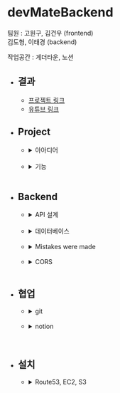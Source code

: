 # devMateBackend

팀원 : 고원구, 김건우 (frontend)   
김도형, 이태경 (backend)   

작업공간 : 게더타운, 노션

* ## 결과
    * [프로젝트 링크](http://www.devmate.org/)
    * [유튜브 링크](https://www.youtube.com/watch?v=iSRJttPh7XU)
      <br>

* ## Project
    * <details>
      <summary>아아디어</summary>
      <br>

      향해99 2기 동기들의 숫자는 대략 130명,   
      하지만 이중에 20명도 알지 못하고 있어,   
      서로를 더 알기위해 만든 미니프로젝트입니다.   
      개발자를 뜻하는 'Dev"   
      동료를 뜻하는 "Mate"를 합쳐    
      프로젝트명 Dev-Mate로 정하였습니다.
      </details>
      <br>

    * <details>
      <summary>기능</summary>
      <br>
      
        * 회원가입/회원수정
        * 회원 이미지 S3 저장
        * 로그인/로그아웃   
          (SPRING SECURITY JSESSIONID)
        * 회원 조회  
        * 회원에게 좋아요/댓글 작성
        * 댓글 삭제

      </details>
      <br>

* ## Backend
    * <details>
      <summary>API 설계</summary>
        <br>
      
        /api
        * /user
            * method = POST
            * request = {username:"아이디",
              password:"비밀번호",
              name: "강호동",
              skill : "REACT",
              introduce : "안녕하세요!", image_url: "www.aws.s3.img.jpg"}
            * response = {res: true/false, msg: "회원가입이 성공하였습니다."}
            * 기능 = 회원가입
            
        * /user
          * method = GET
          * response = {res:true/false,
            msg: "회원이 조회되었습니다.",
            result: [ { id: user.id , name: user.name , skill: user.skill , introduce: user.introduce , image_url: user.image_url } , .... ]}
          * 기능 = 모든 회원을 조회합니다.

        * /user/{user_id}
          * method = GET
          * response = {res:true/false, msg: "단일 회원이 조회되었습니다.", result: {id: user.id , name: user.name , skill: user.skill , introduce: user.introduce , image_url: user.image_url, comments: [{author_id:author.id, content: comment.content, modified_at: localdatetime, created_at: localdatetime}, ... ] } }
          * 기능 = 단일 회원을 조회합니다.
            
        * /user?user_id={중복확인 아이디}
            * method = GET
            * request = ?user_id={중복확인 아이디}
            * response = {res=true/false, msg="아이디가 중복되었습니다."}
            * 기능 = 회원 가입 전 중복확인

        * /user/image
            * method = POST (multipartform / form)
            * request = {file : image}
            * response = {res=true/false, msg="이미지가 서버에 저장되었습니다.", image_url="www.aws.s3.img.jpg"}
            * 기능 = S3에 업로드된 이미지 저장, url 반환

        * /user/login
            * method = POST (form)
            * request = {username:아이디", password:"비밀번호"}
            * response = redirect "/"
            * 기능 = 스프링 부트 로그인
          
        * /comment?user_id={조회 유저}
          * method = GET
          * request = ?user_id={조회 유저}
          * response = {res: true/false, result:{author_id:comment.author_id, contents:comment.contents}
          * 기능 = 특정 유저의 모든 댓글 조회
          
        * /comment
          * method = POST
          * request = {contents: "댓글내용" ,
            user_id: "댓글이 달린사람의 id
            username: "댓글을 단 사람의 이름"}
          * response = {res: true/false, msg: "댓글이 작성되었습니다."}
          * 기능 = 댓글 작성

        * /comment/{comment_id}
          * method = DELETE
          * response = {res: true/false, msg: "삭제되었습니다."}
          * 기능 = 댓글 삭제

        * /comment
          * method = PATCH
          * request = {contents:"댓글내용"}
          * response = {res: true/false, msg: "수정되었습니다."}
          * 기능 = 댓글 수정

        * /likes
          * method = POST
          * request = {user_id: "좋아요가 달린사람 id"}
          * response = {res: true/false, msg: "좋아요가 작성되었습니다."}
          * 기능 = 좋아요 작성

        * /likes/{like_id}
          * method = DELETE
          * response = {res: true/false, msg: "좋아요가 삭제되었습니다."}
          * 기능 = 좋아요 삭제

    </details>
    <br>

    * <details>
      <summary>데이터베이스</summary>
        <br>

        * dev_mate
            * user
                * id = long
                * username = string
                * password = string
                * name = string
                * skill = enum(string)
                * introduce = string
                * image_url = sring
                * created_at = localDateTime
                * modified_at = localDateTime
            * comment
                * id = long
                * user_id = long
                * author_id = long
                * content = string
                * created_at = localDateTime
                * modified_at = localDateTime
            * likes
                * id = long
                * user_id = long
                * author_id = long
                * created_at = localDateTime
                * modified_at = localDateTime
    
    </details>
    <br>

    * <details>
      <summary>Mistakes were made</summary>  
      <br>
      
      다음은 저희 프로젝트의 데이터베이스를 fk와 pk로 간략화한 사진입니다.   
      
      ![](img/simplified_database.PNG)   
      
      논리적인 맥락에서는 이 관계는 성립할 수 있습니다.   
      저희의 서비스는 사람에게 댓글이나 좋아요를 하는 서비스입니다.   
      comment 는 작성자와 작성당한 사람이 동시에 필요합니다.    
      댓글을 쓴 사람과 댓글이 달린 사람입니다.   
         
      데이터베이스의 맥락에서도 이 관계는 성립할 수 있습니다.   
      2중 1:N 의 구조는 잘 알려져 있지 않지만 충분히 가능하다는 [stack overflow 문서입니다.](https://stackoverflow.com/questions/29356807/is-it-acceptable-to-have-2-one-to-many-relationships-between-2-tables)   
      실제 데이터베이스에 넣거나 받을 때에도 문제가 되지는 않았습니다.   
      
      다만 정말 큰 문제는 json 으로 받을 때의 recursion 에 있었습니다.   
      
      jackson recursion 에러가 발생하면    
      @jsonIgnore, @jsonIdentityInfo, @ jsonManagedReference 쓰면 되는거 야냐?   
      하실 수 있으시지만 그렇게 단순한 문제가 아니였습니다... ㅜㅜ   
      
      <br>
      
      예를 들어 댓글을 받는 경우   
      메인 페이지는   
      array[user] -> array[comment] -X> user    
      모든 유저들의 array -> 각각 유저들에게 작성된 comment array -X> 각각 comment 를 작성한 user     
      위에서 표현된 -X> 는 연결을 끊는다는 의미로   
      @jsonIgnore, @jsonIdentityInfo, @ jsonManagedReference 중 아무것이나 사용하셔도 됩니다.   
      
      메인 페이지의 경우 연결을 끊어낼 수 있습니다.   
      메인 페이지에서 받는 정보가 comment 의 갯수만 필요해서 array[comment] 만 있어도 되기 때문입니다.   
      
      ![](img/connection_comment_count.PNG)   
      메인에서 필요한 array[comment].length    
      
      <br>
      
      하지만 user 페이지의 경우 어떨까요?    
      
      ![](img/connection_comment.PNG)    
      댓글에는 user의 정보가 포함되어야 합니다.    
      
      유저 정보 -> 유저들에게 작성된 comment array -> 각각 comment 를 작성한 user 정보   
      의 연결관계가 정의되어야 합니다.   
      즉 user -> comment -> user 로 한번의 루프가 일어나야 한다는 것입니다.   
      그럼 user -> comment -> user -> comment -> user -> comment ... 지옥이 시작됩니다.   
      
      이는 @json annotation 들로는 해결할 수 없습니다.   
      뒤의 연결관계를 끊어내면, 앞의 연결관계가 끊어지게 됩니다.   
      즉   
      user -> comment -> user -X> comment 가 되면         
      user -X> comment -> user -X> comment 가 됩니다.    
      
      <br>
      
      따끈따끈 새로나온 @jsonView 로도 해결이 불가능합니다.      
      @jsonView 는 @controller 의 request 마다 어떤 결과는 표시하고 어떤 결과는 나타내지 않는 기능입니다.    
      
      메인과 상세페이지의 json 표시 결과를 다르게 하면 되지 않을까 생각 하였지만,    
      상세 페이지는 메인 페이지와 아무런 관계가 없는 독자적인 문제였습니다.   

      아무리 메인 페이지와 상세 페이지를 구별해도 결국은   
      user -> comment -> user -X> comment 문제가 된다는 의미입니다.   

      <br>
      
      생각해본 해결책    
      
      처음 생각해본 해결책은 jsonIdentityInfo 에 다중 결과를 반환하는 것이였습니다.   
      그러나 바로 다중 결과 반환이 불가능하다는 것을 알게 되었습니다. ㅋㅋㅋㅋ
      
      그 다음으로 생각해본 방법은   
      identityInfo 로 받은 user 의 아이디로 query 를 날려 결과에 반환하는 것이였습니다.   
      그러나 이 방법은 전혀 최적화되어 있지 않습니다.      
      댓글이 많은 회원의 경우 각 댓글을 단 사람의 정보를 database 에서 받아와야 합니다.   
      
      생각을 이어가던 중 제가 도달한 결론을 먼저 말씀드리면   
      1. post 테이블을 만든다.
      2. jpql 을 직접 작성한다.
        
      이 방법들은 전혀 전문가의 입에서 나오는 소리가 아닌,    
      초보자의 고찰일 뿐입니다. 이것을 정답으로는 생각해주지 마세요.      
      방법은 이것보다 훨씬 많을 것입니다.    
      
      우선 a는   
      
      ![](img/with_post_table.PNG)    
    
      post 라는 table 을 만들어 jackson recursion 을 피하는 방법입니다.    
    
      post 라는 table 이 생긴다면   
      메인페이지의 경우   
      
      array[post] -> array[comment] -> array[user] 가 됩니다.    
      
      상세페이지도 마찬가지로   
      
      post -> array[comment] -> array[user] 가 됩니다.   
      
      즉 post, comment, user 에서 json 이 끊어질 수 있어 문제가 해결됩니다.   
    
      다만 이 해결책에는 단점이 있습니다.   
      
      user 의 정보가 곧 post 의 정보에 해당되는 저희 프로젝트는,   
      user가 생성, 수정, 삭제 될때마다 post 도 따라서 생성, 수정, 삭제해야 한다는 것입니다.   
      물론, 삭제의 경우 cascade 를 사용할 수 있겠지만,   
      사용자의 세부정보까지 연동되야 하는 생성, 수정의 경우 낭비가 일어납니다.    
      그럼으로 전혀 최적화된 방법이라고 할 수 없습니다.   
      
      <br>
      
      그럼으로 생각한 b 는      
      @query 을 사용하는 방법입니다.   
      
      user join comment join user 로 3번까지만 join 정의를 해버리는 것입니다.    
      물론 이제 같은 user 의 테이블이 조인 되는 것이라서 column 이 중복될 것입니다.   
      user a, user b 로 a_username, b_username 으로 보통 sql 에서 해결할 수 있습니다.   
      이 프로젝트는 5일이라는 짧은 시간과 프런트가 어려워서 도움을 주러 가서 삽질할 시간이 부족해 아쉽게도 적용되어 있지 않습니다.   
      프로젝트가 끝나고 몇일 이후에 적는 readme 이지만 그럼에도 @query 를 한번 제대로 배워보고 싶은 생각이 물씬 드는 문제였습니다.      
      </details>
      <br>
      
    * <details>
      <summary>CORS</summary>  
      <br>

      </details>
      <br>


* ## 협업
    * <details>
      <summary>git</summary>
      <br>
      
      백엔드는 브랜치를 아직 사용하지 않고 commit merge 만 조심하며 작성하였습니다.       
      원구님의 경우 front 에서 브랜치를 사용하셨습니다.
      </details>
      <br>

    * <details>
      <summary>notion</summary>
      <br>
      
      [Link](https://www.notion.so/21-3b3e8608d943459a93a9652418efd1b6)
      </details>

<br>

* ## 설치
    * <details>
      <summary>Route53, EC2, S3</summary>
      <br>
        
      </details>
